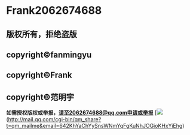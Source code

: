 # Frank2062674688
## 版权所有，拒绝盗版
## copyright©fanmingyu 
## copyright©Frank
## copyright©范明宇
**如需授权版权或举报，请至2062674688@qq.com申请或举报**
[![](http://rescdn.qqmail.com/zh_CN/htmledition/images/function/qm_open/ico_mailme_02.png) (http://mail.qq.com/cgi-bin/qm_share?t=qm_mailme&email=642KhYaChYySnsWNmYqFgKuNhJOGioKHxYiEhg)
